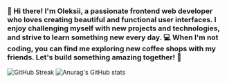 ### 👋 Hi there! I'm Oleksii, a passionate frontend web developer who loves creating beautiful and functional user interfaces. I enjoy challenging myself with new projects and technologies, and strive to learn something new every day. 💻 When I'm not coding, you can find me exploring new coffee shops with my friends. Let's build something amazing together! 🚀

![[GitHub Streak](https://streak-stats.demolab.com/?user=LefanTwelve&theme=merko)](https://git.io/streak-stats)
![Anurag's GitHub stats](https://github-readme-stats.vercel.app/api?username=LefanTwelve&show_icons=true&theme=merko)

